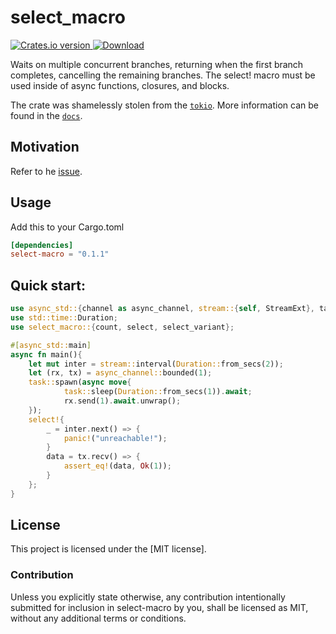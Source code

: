 # select_macro
<a href="https://crates.io/crates/select-macro">
    <img src="https://img.shields.io/crates/v/select-macro.svg?style=flat-square"
    alt="Crates.io version" />
</a> 
<a href="https://crates.io/crates/select-macro">
    <img src="https://img.shields.io/crates/d/select-macro.svg?style=flat-square"
      alt="Download" />
</a>


Waits on multiple concurrent branches, returning when the first branch completes, cancelling the remaining branches. The select! macro must be used inside of async functions, closures, and blocks.

The crate was shamelessly stolen from the [`tokio`][tokio].
More information can be found in the [`docs`][docs].

## Motivation
Refer to he [issue](https://github.com/tokio-rs/tokio/issues/5312).

## Usage
Add this to your Cargo.toml

```toml
[dependencies]
select-macro = "0.1.1"
```

## Quick start:

```rust
use async_std::{channel as async_channel, stream::{self, StreamExt}, task};
use std::time::Duration;
use select_macro::{count, select, select_variant};

#[async_std::main]
async fn main(){
    let mut inter = stream::interval(Duration::from_secs(2));
    let (rx, tx) = async_channel::bounded(1);
    task::spawn(async move{
            task::sleep(Duration::from_secs(1)).await;
            rx.send(1).await.unwrap();
    });
    select!{
        _ = inter.next() => {
            panic!("unreachable!");
        }
        data = tx.recv() => {
            assert_eq!(data, Ok(1));
        }
    };
}
```


## License

This project is licensed under the [MIT license].


### Contribution

Unless you explicitly state otherwise, any contribution intentionally submitted
for inclusion in select-macro by you, shall be licensed as MIT, without any additional
terms or conditions.



[tokio]: https://github.com/tokio-rs/tokio
[docs]: https://docs.rs/tokio/1.23.0/tokio/macro.select.html#